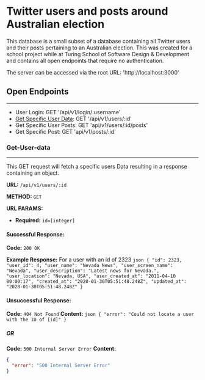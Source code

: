 # Twitter users and posts around Australian election
  This database is a small subset of a database containing all Twitter users and their posts pertaining to an Australian election. This was created for a school project while at Turing School of Software Design & Development and contains all open endpoints that require no authentication.

  The server can be accessed via the root URL: 'http://localhost:3000'

## Open Endpoints
---
* User Login: GET '/api/v1/login/:username'
* [Get Specific User Data](#Get-User-Data): GET '/api/v1/users/:id'
* Get Specific User Posts: GET 'api/v1/users/:id/posts'
* Get Specific Post: GET 'api/v1/posts/:id'

### Get-User-data
---
  This GET request will fetch a specific users Data resulting in a response containing an object.

**URL:** `/api/v1/users/:id`

**METHOD:** `GET`

**URL PARAMS:**
* **Required:** `id=[integer]`

#### Successful Response:
**Code:** `200 OK`

**Example Response:**
    For a user with an id of 2323
    ```json
    {
      "id": 2323,
      "user_id": 4,
      "user_name": "Nevada News",
      "user_screen_name": "Nevada",
      "user_description": "Latest news for Nevada.",
      "user_location": "Nevada, USA",
      "user_created_at": "2011-04-10 00:00:17",
      "created_at": "2020-01-30T05:51:48.248Z",
      "updated_at": "2020-01-30T05:51:48.248Z"
    }
    ```
#### Unsuccessful Response:
**Code:** `404 Not Found`
**Content:**
    ```json
    {
      "error": "Could not locate a user with the ID of [id]"
    }
    ```
##### OR
**Code:** `500 Internal Server Error`
**Content:**
  ```json
  {
    "error": "500 Internal Server Error"
  }
  ```
